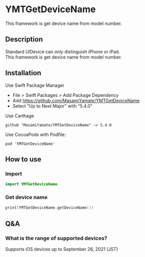 # YMTGetDeviceName
This framework is get device name from model number.

## Description
Standard UIDevice can only distinguish iPhone or iPad.  
This framework is get device name from model number.

## Installation
Use Swift Package Manager

- File > Swift Packages > Add Package Dependency
- Add https://github.com/MasamiYamate/YMTGetDeviceName
- Select "Up to Next Major" with "5.4.0"

Use Carthage

```
github "MasamiYamate/YMTGetDeviceName" ~> 5.4.0
```

Use CocoaPods with Podfile:

```
pod 'YMTGetDeviceName'
```
## How to use
### Import
```ViewController.swift
import YMTGetDeviceName
```

### Get device name
```ViewController.swift
print(YMTGetDeviceName.getDeviceName())
```

## Q&A
### What is the range of supported devices?
Supports iOS devices up to September 26, 2021 (JST)


